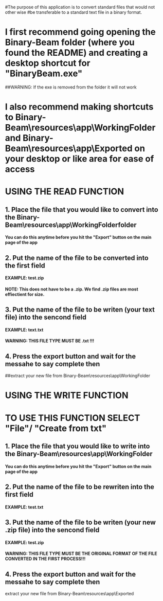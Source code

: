 #The purpose of this application is to convert standard files that would not other wise
#be transferable to a standard text file in a binary format.
# I first recommend going opening the Binary-Beam folder (where you found the README) and creating a desktop shortcut for "BinaryBeam.exe"
##WARNING: If the exe is removed from the folder it will not work
# I also recommend making shortcuts to Binary-Beam\resources\app\WorkingFolder and Binary-Beam\resources\app\Exported on your desktop or like area for ease of access

# USING THE READ FUNCTION
## 1. Place the file that you would like to convert into the Binary-Beam\resources\app\WorkingFolderfolder
#### You can do this anytime before you hit the "Export" button on the main page of the app
## 2. Put the name of the file to be converted into the first field
#### EXAMPLE: test.zip
#### NOTE: This does not have to be a .zip. We find .zip files are most effiectient for size.
## 3. Put the name of the file to be writen (your text file) into the sencond field
#### EXAMPLE: text.txt
#### WARNING: THIS FILE TYPE MUST BE .txt !!!
## 4. Press the export button and wait for the messahe to say complete then
##extract your new file from Binary-Beam\resources\app\WorkingFolder


# USING THE WRITE FUNCTION
# TO USE THIS FUNCTION SELECT "File"/ "Create from txt"
## 1. Place the file that you would like to write into the Binary-Beam\resources\app\WorkingFolder
#### You can do this anytime before you hit the "Export" button on the main page of the app
## 2. Put the name of the file to be rewriten into the first field
#### EXAMPLE: test.txt
## 3. Put the name of the file to be writen (your new .zip file) into the sencond field
#### EXAMPLE: test.zip
#### WARNING: THIS FILE TYPE MUST BE THE ORIGINAL FORMAT OF THE FILE CONVERTED IN THE FIRST PROCESS!!!
## 4. Press the export button and wait for the messahe to say complete then
extract your new file from Binary-Beam\resources\app\Exported